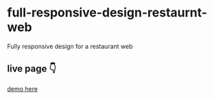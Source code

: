 # full-responsive-design-restaurnt-web
Fully responsive design for a restaurant web 
## live page 👇
[demo here](https://rudmer-io.github.io/full-responsive-design-restaurnt-web/)
